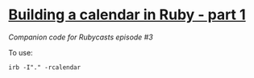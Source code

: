 # [Building a calendar in Ruby - part 1](https://www.rubycasts.io/episodes/build-a-calendar-with-functional-ruby)

*Companion code for Rubycasts episode #3*

To use:

    irb -I"." -rcalendar

